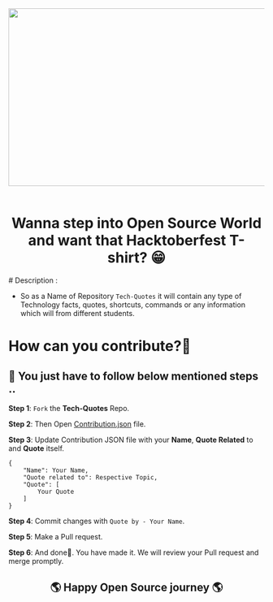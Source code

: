 <div align="center">
<img src="https://github.com/DSC-SITRC/Tech-Quotes/blob/master/Banner.png" width ="790" height="350">
</div>

<br>

<div align="center">
<h1>Wanna step into Open Source World and want that Hacktoberfest T-shirt? 😁 </h1>
</div>
# Description :

- So as a Name of Repository `Tech-Quotes` it will contain any type of Technology facts, quotes, shortcuts, commands or any information which will from different students.

# How can you contribute?🤔

## 📌 You just have to follow below mentioned steps ..

**Step 1**: `Fork` the **Tech-Quotes** Repo.

**Step 2**: Then Open [Contribution.json](https://github.com/DSC-SITRC/Tech-Quotes/blob/master/Contribution.json) file.

**Step 3**: Update Contribution JSON file with your **Name**, **Quote Related** to and **Quote** itself.
```
{
    "Name": Your Name,
    "Quote related to": Respective Topic,
    "Quote": [
        Your Quote
    ]
}
```

**Step 4**: Commit changes with `Quote by - Your Name`.

**Step 5**: Make a Pull request.

**Step 6**: And done🥳. You have made it. We will review your Pull request and merge promptly.

<div align="center">
    <h2>🌎 Happy Open Source journey 🌎</h2> 
</div>

